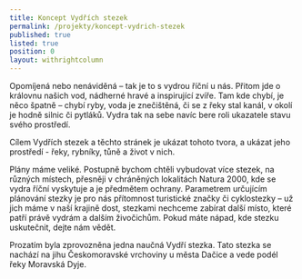 ```yaml
---
title: Koncept Vydřích stezek
permalink: /projekty/koncept-vydrich-stezek
published: true
listed: true
position: 0
layout: withrightcolumn
---
```

Opomíjená nebo nenáviděná – tak je to s vydrou říční u nás. Přitom jde o
královnu našich vod, nádherné hravé a inspirující zvíře. Tam kde chybí,
je něco špatně – chybí ryby, voda je znečištěná, či se z řeky stal
kanál, v okolí je hodně silnic či pytláků. Vydra tak na sebe navíc bere
roli ukazatele stavu svého prostředí.

Cílem Vydřích stezek a těchto stránek je ukázat tohoto tvora, a ukázat
jeho prostředí - řeky, rybníky, tůně a život v nich.

Plány máme veliké. Postupně bychom chtěli vybudovat více stezek, na
různých místech, přesněji v chráněných lokalitách Natura 2000, kde se
vydra říční vyskytuje a je předmětem ochrany. Parametrem určujícím
plánování stezky je pro nás přítomnost turistické značky či cyklostezky
– už jich máme v naší krajině dost, stezkami nechceme zabírat další
místo, které patří právě vydrám a dalším živočichům. Pokud máte nápad,
kde stezku uskutečnit, dejte nám vědět.

Prozatím byla zprovozněna jedna naučná Vydří stezka. Tato stezka se
nachází na jihu Českomoravské vrchoviny u města Dačice a vede podél řeky
Moravská Dyje.
